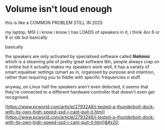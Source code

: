 # Volume isn't loud enough

this is like a COMMON PROBLEM STILL IN 2025



my laptop, MSI ( i know i know ) has LOADS of speakers in it, i think 4or 6 or 8 or idk but basically

basically

the speakers are only activated by specialised software called _**Nahimic**_ which is a steaming pile of pretty great software tbh, people always crap on it online but it actually makes my speakers work well, it has a variety of smart equaliser settings (smart as in, organised by purpose and intention, rather than requiring you to fiddle with specific frequencies n stuff.



anyway, on Linux half the speakers aren't even detected, it seems that they're connected to a different hardware controller that doesn't even get recognised.



[https://www.pcworld.com/article/2793248/i-tested-a-thunderbolt-dock-with-its-own-high-speed-ssd-i-cant-quit-it.html](https://www.pcworld.com/article/2793248/i-tested-a-thunderbolt-dock-with-its-own-high-speed-ssd-i-cant-quit-it.html)&#x20;
